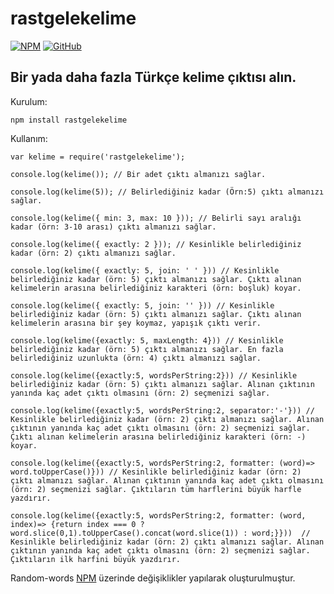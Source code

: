 # rastgelekelime

[![NPM](https://img.shields.io/badge/NPM-red?logo=NPM&style=flat-square)](https://www.npmjs.com/package/rastgelekelime)
[![GitHub](https://img.shields.io/badge/GitHub-black?logo=GitHub&style=flat-square)](https://github.com/EnesKeremAYDIN/npm-rastgelekelime)

## Bir yada daha fazla Türkçe kelime çıktısı alın.

Kurulum:

    npm install rastgelekelime

Kullanım:

    var kelime = require('rastgelekelime');

    console.log(kelime()); // Bir adet çıktı almanızı sağlar.

    console.log(kelime(5)); // Belirlediğiniz kadar (Örn:5) çıktı almanızı sağlar.

    console.log(kelime({ min: 3, max: 10 })); // Belirli sayı aralığı kadar (örn: 3-10 arası) çıktı almanızı sağlar.

    console.log(kelime({ exactly: 2 })); // Kesinlikle belirlediğiniz kadar (örn: 2) çıktı almanızı sağlar.

    console.log(kelime({ exactly: 5, join: ' ' })) // Kesinlikle belirlediğiniz kadar (örn: 5) çıktı almanızı sağlar. Çıktı alınan kelimelerin arasına belirlediğiniz karakteri (örn: boşluk) koyar.

    console.log(kelime({ exactly: 5, join: '' })) // Kesinlikle belirlediğiniz kadar (örn: 5) çıktı almanızı sağlar. Çıktı alınan kelimelerin arasına bir şey koymaz, yapışık çıktı verir.

    console.log(kelime({exactly: 5, maxLength: 4})) // Kesinlikle belirlediğiniz kadar (örn: 5) çıktı almanızı sağlar. En fazla belirlediğiniz uzunlukta (örn: 4) çıktı almanızı sağlar.

    console.log(kelime({exactly:5, wordsPerString:2})) // Kesinlikle belirlediğiniz kadar (örn: 5) çıktı almanızı sağlar. Alınan çıktının yanında kaç adet çıktı olmasını (örn: 2) seçmenizi sağlar.

    console.log(kelime({exactly:5, wordsPerString:2, separator:'-'})) // Kesinlikle belirlediğiniz kadar (örn: 2) çıktı almanızı sağlar. Alınan çıktının yanında kaç adet çıktı olmasını (örn: 2) seçmenizi sağlar. Çıktı alınan kelimelerin arasına belirlediğiniz karakteri (örn: -) koyar.

    console.log(kelime({exactly:5, wordsPerString:2, formatter: (word)=> word.toUpperCase()})) // Kesinlikle belirlediğiniz kadar (örn: 2) çıktı almanızı sağlar. Alınan çıktının yanında kaç adet çıktı olmasını (örn: 2) seçmenizi sağlar. Çıktıların tüm harflerini büyük harfle yazdırır.

    console.log(kelime({exactly:5, wordsPerString:2, formatter: (word, index)=> {return index === 0 ? word.slice(0,1).toUpperCase().concat(word.slice(1)) : word;}}))  // Kesinlikle belirlediğiniz kadar (örn: 2) çıktı almanızı sağlar. Alınan çıktının yanında kaç adet çıktı olmasını (örn: 2) seçmenizi sağlar. Çıktıların ilk harfini büyük yazdırır.

Random-words [NPM](https://www.npmjs.com/package/random-words) üzerinde değişiklikler yapılarak oluşturulmuştur.
